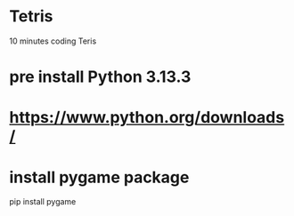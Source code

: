 # Tetris
10 minutes coding Teris

# pre install Python 3.13.3
# https://www.python.org/downloads/

# install pygame package
pip install pygame


